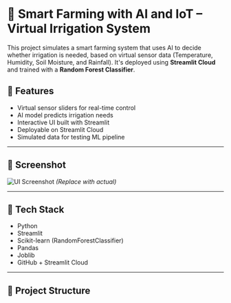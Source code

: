 # 🌾 Smart Farming with AI and IoT – Virtual Irrigation System

This project simulates a smart farming system that uses AI to decide whether irrigation is needed, based on virtual sensor data (Temperature, Humidity, Soil Moisture, and Rainfall). It's deployed using **Streamlit Cloud** and trained with a **Random Forest Classifier**.

## 🚀 Features
- Virtual sensor sliders for real-time control
- AI model predicts irrigation needs
- Interactive UI built with Streamlit
- Deployable on Streamlit Cloud
- Simulated data for testing ML pipeline

---

## 📸 Screenshot

![UI Screenshot](https://user-images.githubusercontent.com/example/smart-farming-ui.jpg) *(Replace with actual)*

---

## 🧠 Tech Stack
- Python
- Streamlit
- Scikit-learn (RandomForestClassifier)
- Pandas
- Joblib
- GitHub + Streamlit Cloud

---

## 📁 Project Structure

